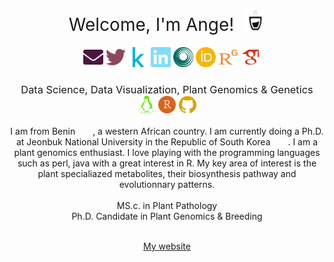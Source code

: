 
<h1 style="font-weight:normal" align="center">
  &nbsp;Welcome, I'm Ange! &nbsp;<img height="34" width="34" src="https://github.com/TamayoLeivaJ/TamayoLeivaJ/blob/main/Image/logo/mocha.svg" />&nbsp;
</h1>

<div align="center">
&nbsp;&nbsp;&nbsp;
<a href="mailto:angez9914@gmail.com"><img height="32" width="32" src="https://github.com/TamayoLeivaJ/TamayoLeivaJ/blob/main/Image/logo/envelope-solid.svg" /></a>
<a href="https://twitter.com/AngeOmics"><img height="32" width="32" src="https://github.com/TamayoLeivaJ/TamayoLeivaJ/blob/main/Image/logo/twitter.svg" /></a> 
<a href="https://www.kaggle.com/angeomics"><img height="32" width="32" src="https://github.com/TamayoLeivaJ/TamayoLeivaJ/blob/main/Image/logo/kaggle.svg" /></a> 
<a href="https://kr.linkedin.com/in/yedomon-ange-bovys-zoclanclounon-660a1755/"><img height="32" width="32" src="https://github.com/TamayoLeivaJ/TamayoLeivaJ/blob/main/Image/logo/linkedin.svg" /></a> 
<a href="https://loop.frontiersin.org/people/1553566/overview/"><img height="32" width="32" src="https://github.com/TamayoLeivaJ/TamayoLeivaJ/blob/main/Image/logo/loop.svg" /></a> 
<a href="https://orcid.org/0000-0003-2781-0778"><img height="32" width="32" src="https://github.com/TamayoLeivaJ/TamayoLeivaJ/blob/main/Image/logo/orcid.svg" /></a> <a href="https://www.researchgate.net/profile/Yedomon-Zoclanclounon"><img height="32" width="32" src="https://github.com/TamayoLeivaJ/TamayoLeivaJ/blob/main/Image/logo/researchgate.svg" /></a>
<a href="https://scholar.google.fr/citations?user=r6FjIyQAAAAJ&hl=en"><img height="32" width="32" src="https://github.com/TamayoLeivaJ/TamayoLeivaJ/blob/main/Image/logo/google-scholar.svg" /></a>
</div>

<div align="center">
  <h3 style="font-weight:normal" align="center">
    &nbsp; Data Science, Data Visualization, Plant Genomics & Genetics &nbsp; <br>
    <img height="28" width="28" src="https://github.com/TamayoLeivaJ/TamayoLeivaJ/blob/main/Image/logo/linux.svg" />
    <img height="28" width="28" src="https://github.com/TamayoLeivaJ/TamayoLeivaJ/blob/main/Image/logo/rstudio.svg" />
    <img height="28" width="28" src="https://github.com/TamayoLeivaJ/TamayoLeivaJ/blob/main/Image/logo/github.svg" />
  </h3>
I am from Benin <img  height="14" width="24" src="https://upload.wikimedia.org/wikipedia/commons/0/0a/Flag_of_Benin.svg" />, a western African country. I am currently doing a Ph.D. at Jeonbuk National University in the Republic of South Korea <img  height="14" width="24" src="https://upload.wikimedia.org/wikipedia/commons/0/09/Flag_of_South_Korea.svg" />. I am a plant genomics enthusiast. I love playing with the programming languages such as perl, java with a great interest in R. My key area of interest is the plant specialiazed metabolites, their biosynthesis pathway and evolutionnary patterns. <br><br> MS.c. in Plant Pathology <br> Ph.D. Candidate in Plant Genomics & Breeding
</div>
<br>
<div align="center">
 
[My website](https://yedomon-site.netlify.app/)

</div>
